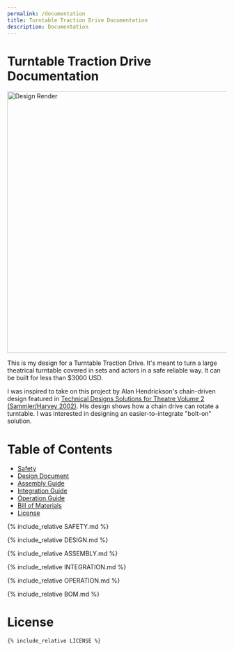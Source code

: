 ```yaml
---
permalink: /documentation
title: Turntable Traction Drive Documentation
description: Documentation
---
```


# Turntable Traction Drive Documentation

<image alt="Design Render" src="images/design-render.jpg" width=600 />

This is my design for a Turntable Traction Drive. It's meant to turn a large theatrical turntable covered in sets and actors in a safe reliable way. It can be built for less than $3000 USD.

I was inspired to take on this project by Alan Hendrickson's chain-driven design featured in [Technical Designs Solutions for Theatre Volume 2 (Sammler/Harvey 2002)](https://www.amazon.com/Technical-Design-Solutions-Theatre-Collection/dp/0240804929). His design shows how a chain drive can rotate a turntable. I was interested in designing an easier-to-integrate "bolt-on" solution.

# Table of Contents

- [Safety](#safety-and-liability)
- [Design Document](#turntable-traction-drive-design)
- [Assembly Guide](#turntable-traction-drive-assembly-guide)
- [Integration Guide](#turntable-traction-drive-integration-guide)
- [Operation Guide](#turntable-traction-drive-operation-guide)
- [Bill of Materials](#bill-of-materials)
- [License](#license)

<div style="page-break-after: always"></div>

{% include_relative  SAFETY.md %}

<div style="page-break-after: always"></div>

{% include_relative  DESIGN.md %}

<div style="page-break-after: always"></div>

{% include_relative  ASSEMBLY.md %}

<div style="page-break-after: always"></div>

{% include_relative  INTEGRATION.md %}

<div style="page-break-after: always"></div>

{% include_relative  OPERATION.md %}

<div style="page-break-after: always"></div>

{% include_relative  BOM.md %}

<div style="page-break-after: always"></div>

# License
```
{% include_relative LICENSE %}
```

